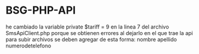 # BSG-PHP-API

he cambiado la variable private $tariff = 9 en la linea 7 del archivo SmsApiClient.php porque se obtienen errores al dejarlo en el que trae la api
para subir archivos se deben agregar de esta forma:
nombre apellido numerodetelefono
